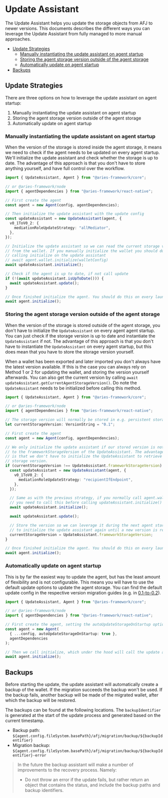 # Update Assistant

The Update Assistant helps you update the storage objects from AFJ to newer versions. This documents describes the different ways you can leverage the Update Assistant from fully managed to more manual approaches.

- [Update Strategies](#update-strategies)
  - [Manually instantiating the update assistant on agent startup](#manually-instantiating-the-update-assistant-on-agent-startup)
  - [Storing the agent storage version outside of the agent storage](#storing-the-agent-storage-version-outside-of-the-agent-storage)
  - [Automatically update on agent startup](#automatically-update-on-agent-startup)
- [Backups](#backups)

## Update Strategies

There are three options on how to leverage the update assistant on agent startup:

1. Manually instantiating the update assistant on agent startup
2. Storing the agent storage version outside of the agent storage
3. Automatically update on agent startup

### Manually instantiating the update assistant on agent startup

When the version of the storage is stored inside the agent storage, it means we need to check if the agent needs to be updated on every agent startup. We'll initialize the update assistant and check whether the storage is up to date. The advantage of this approach is that you don't have to store anything yourself, and have full control over the workflow.

```ts
import { UpdateAssistant, Agent } from "@aries-framework/core";

// or @aries-framework/node
import { agentDependencies } from "@aries-framework/react-native";

// First create the agent
const agent = new Agent(config, agentDependencies);

// Then initialize the update assistant with the update config
const updateAssistant = new UpdateAssistant(agent, {
  v0_1ToV0_2: {
    mediationRoleUpdateStrategy: "allMediator",
  },
});

// Initialize the update assistant so we can read the current storage version
// from the wallet. If you manually initialize the wallet you should do this _before_
// calling initialize on the update assistant
// await agent.wallet.initialize(walletConfig)
await updateAssistant.initialize();

// Check if the agent is up to date, if not call update
if (!(await updateAssistant.isUpToDate())) {
  await updateAssistant.update();
}

// Once finished initialize the agent. You should do this on every launch of the agent
await agent.initialize();
```

### Storing the agent storage version outside of the agent storage

When the version of the storage is stored outside of the agent storage, you don't have to initialize the `UpdateAssistant` on every agent agent startup. You can just check if the storage version is up to date and instantiate the `UpdateAssistant` if not. The advantage of this approach is that you don't have to instantiate the `UpdateAssistant` on every agent startup, but this does mean that you have to store the storage version yourself.

When a wallet has been exported and later imported you don't always have the latest version available. If this is the case you can always rely on Method 1 or 2 for updating the wallet, and storing the version yourself afterwards. You can also get the current version by calling `await updateAssistant.getCurrentAgentStorageVersion()`. Do note the `UpdateAssistant` needs to be initialized before calling this method.

```ts
import { UpdateAssistant, Agent } from "@aries-framework/core";

// or @aries-framework/node
import { agentDependencies } from "@aries-framework/react-native";

// The storage version will normally be stored in e.g. persistent storage on a mobile device
let currentStorageVersion: VersionString = "0.1";

// First create the agent
const agent = new Agent(config, agentDependencies);

// We only initialize the update assistant if our stored version is not equal
// to the frameworkStorageVersion of the UpdateAssistant. The advantage of this
// is that we don't have to initialize the UpdateAssistant to retrieve the current
// storage version.
if (currentStorageVersion !== UpdateAssistant.frameworkStorageVersion) {
  const updateAssistant = new UpdateAssistant(agent, {
    v0_1ToV0_2: {
      mediationRoleUpdateStrategy: "recipientIfEndpoint",
    },
  });

  // Same as with the previous strategy, if you normally call agent.wallet.initialize() manually
  // you need to call this before calling updateAssistant.initialize()
  await updateAssistant.initialize();

  await updateAssistant.update();

  // Store the version so we can leverage it during the next agent startup and don't have
  // to initialize the update assistant again until a new version is released
  currentStorageVersion = UpdateAssistant.frameworkStorageVersion;
}

// Once finished initialize the agent. You should do this on every launch of the agent
await agent.initialize();
```

### Automatically update on agent startup

This is by far the easiest way to update the agent, but has the least amount of flexibility and is not configurable. This means you will have to use the default update options to update the agent storage. You can find the default update config in the respective version migration guides (e.g. in [0.1-to-0.2](/guides/updating/versions/0.1-to-0.2.md)).

```ts
import { UpdateAssistant, Agent } from "@aries-framework/core";

// or @aries-framework/node
import { agentDependencies } from "@aries-framework/react-native";

// First create the agent, setting the autoUpdateStorageOnStartup option to true
const agent = new Agent(
  { ...config, autoUpdateStorageOnStartup: true },
  agentDependencies
);

// Then we call initialize, which under the hood will call the update assistant if the storage is not update to date.
await agent.initialize();
```

## Backups

Before starting the update, the update assistant will automatically create a backup of the wallet. If the migration succeeds the backup won't be used. If the backup fails, another backup will be made of the migrated wallet, after which the backup will be restored.

The backups can be found at the following locations. The `backupIdentifier` is generated at the start of the update process and generated based on the current timestamp.

- Backup path: `${agent.config.fileSystem.basePath}/afj/migration/backup/${backupIdentifier}`
- Migration backup: `${agent.config.fileSystem.basePath}/afj/migration/backup/${backupIdentifier}-error`

> In the future the backup assistant will make a number of improvements to the recovery process. Namely:
>
> - Do not throw an error if the update fails, but rather return an object that contains the status, and include the backup paths and backup identifiers.
